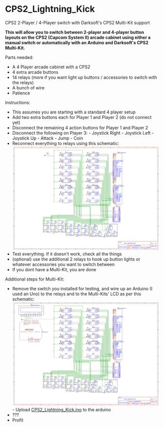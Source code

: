 # CPS2_Lightning_Kick
CPS2 2-Player / 4-Player switch with Darksoft's CPS2 Multi-Kit support

**This will allow you to switch between 2-player and 4-player button layouts on the CPS2 (Capcom System II) arcade cabinet using either a manual switch or automatically with an Arduino and Darksoft's CPS2 Multi-Kit.**

Parts needed:

- A 4 Player arcade cabinet with a CPS2
- 4 extra arcade buttons
- 14 relays (more if you want light up buttons / accessories to switch with the relays)
- A bunch of wire
- Patience



Instructions:
 - This assumes you are starting with a standard 4 player setup
 - Add two extra buttons each for Player 1 and Player 2 (do not connect yet)
 - Disconnect the remaining 4 action buttons for Player 1 and Player 2
 - Disconnect the following on Player 3:
		 - Joystick Right
		 - Joystick Left
		 - Joystick Up
		 - Attack
		 - Jump
		 - Coin
- Reconnect everything to relays using this schematic:
![enter image description here](https://raw.githubusercontent.com/GretchenWeeners/CPS2_Lightning_Kick/master/Schematic%20with%20switch.png)
- Test everything. If it doesn't work, check all the things
- (optional) use the additional 2 relays to hook up button lights or whatever accessories you want to switch between
- If you dont have a Multi-Kit, you are done



Additional steps for Multi-Kit: 
- Remove the switch you installed for testing, and wire up an Arduino (I used an Uno) to the relays and to the Multi-Kits' LCD as per this schematic:
![enter image description here](https://raw.githubusercontent.com/GretchenWeeners/CPS2_Lightning_Kick/master/Schematic%20with%20arduino.png)- Upload [CPS2_Lightning_Kick.ino](https://github.com/GretchenWeeners/CPS2_Lightning_Kick/blob/master/CPS2_Lightning_Kick.ino) to the arduino 
- ???
- Profit
